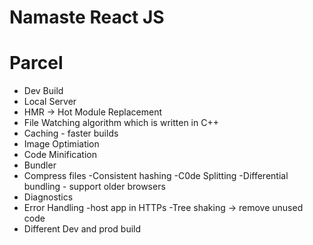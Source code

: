 # Namaste React JS

# Parcel
- Dev Build
- Local Server
- HMR -> Hot Module Replacement
- File Watching algorithm which is written in C++
- Caching - faster builds
- Image Optimiation
- Code Minification
- Bundler
- Compress files
-Consistent hashing
-C0de Splitting
-Differential bundling - support older browsers
- Diagnostics
- Error Handling
-host app in HTTPs
-Tree shaking -> remove unused code
- Different Dev and prod build

